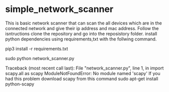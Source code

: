 # simple_network_scanner
This is basic network scanner that can scan the all devices which are in the connected network and give their ip address and mac address.
Follow the isntructions
clone the repository and go into the reposistory folder.
install python dependencies using requirements,txt with the follwing command.


pip3 install -r requirements.txt

sudo python network_scanner.py



Traceback (most recent call last):
  File "network_scanner.py", line 1, in <module>
    import scapy.all as scapy
ModuleNotFoundError: No module named 'scapy'
 If you had this problem download scapy from this command
  sudo apt-get install python-scapy
